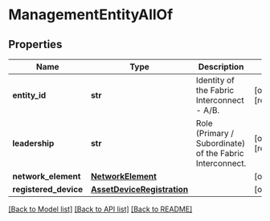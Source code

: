 # ManagementEntityAllOf

## Properties
Name | Type | Description | Notes
------------ | ------------- | ------------- | -------------
**entity_id** | **str** | Identity of the Fabric Interconnect - A/B.   | [optional] [readonly] 
**leadership** | **str** | Role (Primary / Subordinate) of the Fabric Interconnect.    | [optional] [readonly] 
**network_element** | [**NetworkElement**](.md) |  | [optional] 
**registered_device** | [**AssetDeviceRegistration**](.md) |  | [optional] 

[[Back to Model list]](../README.md#documentation-for-models) [[Back to API list]](../README.md#documentation-for-api-endpoints) [[Back to README]](../README.md)



